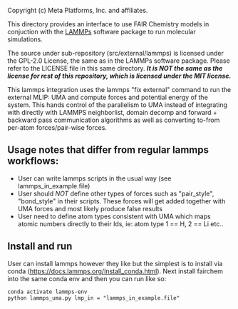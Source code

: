Copyright (c) Meta Platforms, Inc. and affiliates.

This directory provides an interface to use FAIR Chemistry models in conjuction with the [LAMMPs](https://github.com/lammps/lammps) software package to run molecular simulations.

The source under sub-repository (src/external/lammps) is licensed under the GPL-2.0 License, the same as in the LAMMPs software package. Please refer to the LICENSE file in this same directory. ***It is NOT the same as the license for rest of this repository, which is licensed under the MIT license.***

This lammps integration uses the lammps "fix external" command to run the external MLIP: UMA and compute forces and potential energy of the system. This hands control of the parallelism to UMA instead of integrating with directly with LAMMPS neighborlist, domain decomp and forward + backward pass communication algorithms as well as converting to-from per-atom forces/pair-wise forces.


## Usage notes that differ from regular lammps workflows:
* User can write lammps scripts in the usual way (see lammps_in_example.file)
* User should *NOT* define other types of forces such as "pair_style", "bond_style" in their scripts. These forces will get added together with UMA forces and most likely produce false results
* User need to define atom types consistent with UMA which maps atomic numbers directly to their Ids, ie: atom type 1 == H, 2 == Li etc..

## Install and run
User can install lammps however they like but the simplest is to install via conda (https://docs.lammps.org/Install_conda.html). Next install fairchem into the same conda env and then you can run like so:

```
conda activate lammps-env
python lammps_uma.py lmp_in = "lammps_in_example.file"
```

